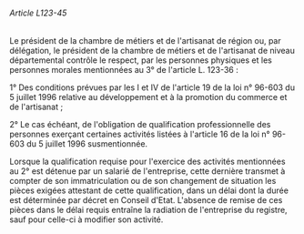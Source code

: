 ###### Article L123-45

Le président de la chambre de métiers et de l'artisanat de région ou, par délégation, le président de la chambre de métiers et de l'artisanat de niveau départemental contrôle le respect, par les personnes physiques et les personnes morales mentionnées au 3° de l'article L. 123-36 :

1° Des conditions prévues par les I et IV de l'article 19 de la loi n° 96-603 du 5 juillet 1996 relative au développement et à la promotion du commerce et de l'artisanat ;

2° Le cas échéant, de l'obligation de qualification professionnelle des personnes exerçant certaines activités listées à l'article 16 de la loi n° 96-603 du 5 juillet 1996 susmentionnée.

Lorsque la qualification requise pour l'exercice des activités mentionnées au 2° est détenue par un salarié de l'entreprise, cette dernière transmet à compter de son immatriculation ou de son changement de situation les pièces exigées attestant de cette qualification, dans un délai dont la durée est déterminée par décret en Conseil d'Etat. L'absence de remise de ces pièces dans le délai requis entraîne la radiation de l'entreprise du registre, sauf pour celle-ci à modifier son activité.

